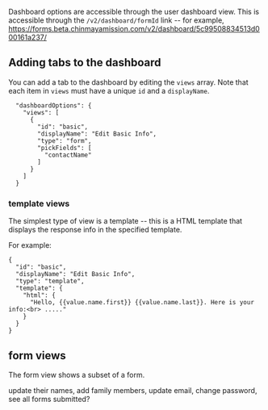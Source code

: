 Dashboard options are accessible through the user dashboard view. This is accessible through the `/v2/dashboard/formId` link -- for example, https://forms.beta.chinmayamission.com/v2/dashboard/5c99508834513d000161a237/

## Adding tabs to the dashboard

You can add a tab to the dashboard by editing the `views` array. Note that each item in `views` must have a unique `id` and a `displayName`.

```
  "dashboardOptions": {
    "views": [
      {
        "id": "basic",
        "displayName": "Edit Basic Info",
        "type": "form",
        "pickFields": [
          "contactName"
        ]
      }
    ]
  }
```

### template views

The simplest type of view is a template -- this is a HTML template
that displays the response info in the specified template.

For example:
```
{
  "id": "basic",
  "displayName": "Edit Basic Info",
  "type": "template",
  "template": {
    "html": {
      "Hello, {{value.name.first}} {{value.name.last}}. Here is your info:<br> ....."
    }
  }
}
```

## form views

The form view shows a subset of a form.

update their names, add family members, update email, change password, see all forms submitted?